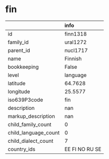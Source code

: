 # fin
|                      | info           |
|:---------------------|:---------------|
| id                   | finn1318       |
| family_id            | ural1272       |
| parent_id            | nucl1717       |
| name                 | Finnish        |
| bookkeeping          | False          |
| level                | language       |
| latitude             | 64.7628        |
| longitude            | 25.5577        |
| iso639P3code         | fin            |
| description          | nan            |
| markup_description   | nan            |
| child_family_count   | 0              |
| child_language_count | 0              |
| child_dialect_count  | 7              |
| country_ids          | EE FI NO RU SE |